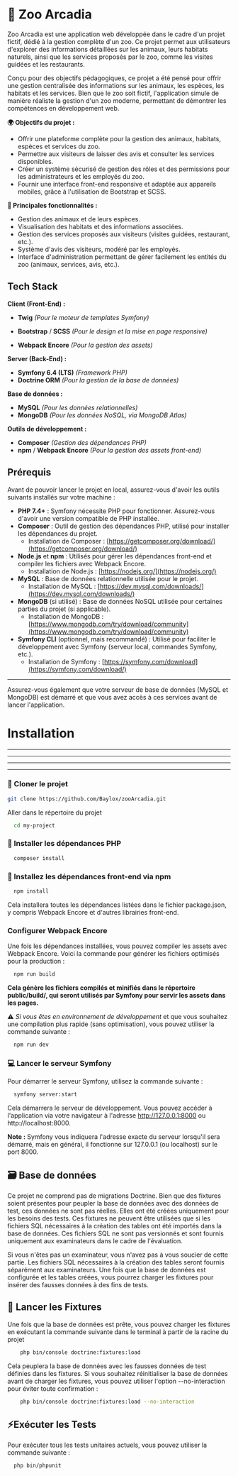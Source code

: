 
# 🐘 Zoo Arcadia
Zoo Arcadia est une application web développée dans le cadre d'un projet fictif, dédié à la gestion complète d'un zoo. Ce projet permet aux utilisateurs d'explorer des informations détaillées sur les animaux, leurs habitats naturels, ainsi que les services proposés par le zoo, comme les visites guidées et les restaurants.

Conçu pour des objectifs pédagogiques, ce projet a été pensé pour offrir une gestion centralisée des informations sur les animaux, les espèces, les habitats et les services. Bien que le zoo soit fictif, l'application simule de manière réaliste la gestion d'un zoo moderne, permettant de démontrer les compétences en développement web.

**🌍 Objectifs du projet :**
- Offrir une plateforme complète pour la gestion des animaux, habitats, espèces et services du zoo.
- Permettre aux visiteurs de laisser des avis et consulter les services disponibles.
- Créer un système sécurisé de gestion des rôles et des permissions pour les administrateurs et les employés du zoo.
- Fournir une interface front-end responsive et adaptée aux appareils mobiles, grâce à l'utilisation de Bootstrap et SCSS.

**🚀 Principales fonctionnalités :**
- Gestion des animaux et de leurs espèces.
- Visualisation des habitats et des informations associées.
- Gestion des services proposés aux visiteurs (visites guidées, restaurant, etc.).
- Système d'avis des visiteurs, modéré par les employés.
- Interface d'administration permettant de gérer facilement les entités du zoo (animaux, services, avis, etc.).
## Tech Stack

**Client (Front-End) :**  
- **Twig** *(Pour le moteur de templates Symfony)*

- **Bootstrap** / **SCSS** *(Pour le design et la mise en page responsive)*
- **Webpack Encore** *(Pour la gestion des assets)*

**Server (Back-End) :**  
- **Symfony 6.4 (LTS)** *(Framework PHP)* 
- **Doctrine ORM** *(Pour la gestion de la base de données)*

**Base de données :**  
- **MySQL** *(Pour les données relationnelles)*
- **MongoDB** *(Pour les données NoSQL, via MongoDB Atlas)*

**Outils de développement :**  
- **Composer** *(Gestion des dépendances PHP)*
- **npm** / **Webpack Encore** *(Pour la gestion des assets front-end)*


## Prérequis

Avant de pouvoir lancer le projet en local, assurez-vous d'avoir les outils suivants installés sur votre machine :

- **PHP 7.4+** : Symfony nécessite PHP pour fonctionner. Assurez-vous d'avoir une version compatible de PHP installée.
- **Composer** : Outil de gestion des dépendances PHP, utilisé pour installer les dépendances du projet.
  - Installation de Composer : [https://getcomposer.org/download/](https://getcomposer.org/download/)
- **Node.js** et **npm** : Utilisés pour gérer les dépendances front-end et compiler les fichiers avec Webpack Encore.
  - Installation de Node.js : [https://nodejs.org/](https://nodejs.org/)
- **MySQL** : Base de données relationnelle utilisée pour le projet.
  - Installation de MySQL : [https://dev.mysql.com/downloads/](https://dev.mysql.com/downloads/)
- **MongoDB** (si utilisé) : Base de données NoSQL utilisée pour certaines parties du projet (si applicable).
  - Installation de MongoDB : [https://www.mongodb.com/try/download/community](https://www.mongodb.com/try/download/community)
- **Symfony CLI** (optionnel, mais recommandé) : Utilisé pour faciliter le développement avec Symfony (serveur local, commandes Symfony, etc.).
  - Installation de Symfony : [https://symfony.com/download](https://symfony.com/download/) 
---

Assurez-vous également que votre serveur de base de données (MySQL et MongoDB) est démarré et que vous avez accès à ces services avant de lancer l'application.

# Installation
---
---
---
---
### 🔽 Cloner le projet

```bash
git clone https://github.com/Baylox/zooArcadia.git
```

Aller dans le répertoire du projet
```bash
  cd my-project
```

### 🔧 Installer les dépendances PHP 


```bash
  composer install
```


### 🔧  Installez les dépendances front-end via npm 

```bash
  npm install
```
Cela installera toutes les dépendances listées dans le fichier package.json, y compris Webpack Encore et d'autres librairies front-end.

### Configurer Webpack Encore
Une fois les dépendances installées, vous pouvez compiler les assets avec Webpack Encore. Voici la commande pour générer les fichiers optimisés pour la production :

```bash
  npm run build
```
**Cela génère les fichiers compilés et minifiés dans le répertoire public/build/, qui seront utilisés par Symfony pour servir les assets dans les pages.**

⚠️ *Si vous êtes en environnement de développement* et que vous souhaitez une compilation plus rapide (sans optimisation), vous pouvez utiliser la commande suivante :

```bash
  npm run dev
```
### 💻 Lancer le serveur Symfony 
Pour démarrer le serveur Symfony, utilisez la commande suivante :

```bash
  symfony server:start
```

Cela démarrera le serveur de développement. Vous pouvez accéder à l'application via votre navigateur à l'adresse 
http://127.0.0.1:8000 ou http://localhost:8000.

**Note :** Symfony vous indiquera l'adresse exacte du serveur lorsqu'il sera démarré, mais en général, il fonctionne sur 127.0.0.1 (ou localhost) sur le port 8000.


## 🗃️ Base de données 

Ce projet ne comprend pas de migrations Doctrine. Bien que des fixtures soient présentes pour peupler la base de données avec des données de test, ces données ne sont pas réelles. Elles ont été créées uniquement pour les besoins des tests. Ces fixtures ne peuvent être utilisées que si les fichiers SQL nécessaires à la création des tables ont été importés dans la base de données. Ces fichiers SQL ne sont pas versionnés et sont fournis uniquement aux examinateurs dans le cadre de l'évaluation.

Si vous n'êtes pas un examinateur, vous n'avez pas à vous soucier de cette partie. Les fichiers SQL nécessaires à la création des tables seront fournis séparément aux examinateurs. Une fois que la base de données est configurée et les tables créées, vous pourrez charger les fixtures pour insérer des fausses données à des fins de tests. 

##  🔄 Lancer les Fixtures 
Une fois que la base de données est prête, vous pouvez charger les fixtures en exécutant la commande suivante dans le terminal à partir de la racine du projet 

```bash
    php bin/console doctrine:fixtures:load
```
Cela peuplera la base de données avec les fausses données de test définies dans les fixtures. Si vous souhaitez réinitialiser la base de données avant de charger les fixtures, vous pouvez utiliser l'option --no-interaction pour éviter toute confirmation :

```bash
    php bin/console doctrine:fixtures:load --no-interaction
```
## ⚡Exécuter les Tests

Pour exécuter tous les tests unitaires actuels, vous pouvez utiliser la commande suivante :

```bash
  php bin/phpunit
```
